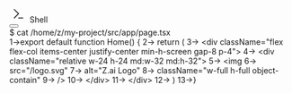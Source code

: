 <div class="w-full"><div class="w-full text-sm transition-colors duration-200 bg-white/60 dark:bg-black"><div class="flex gap-2 justify-between items-center px-4 py-2 w-full bg-white/60 dark:bg-[#0C0E10] shrink-1 border-b-1 border-black/10 dark:border-white/10"><div class="flex overflow-hidden flex-1 gap-2 items-center w-full shrink-1"><div class="flex gap-2 items-center"><svg class="size-4" viewBox="0 0 1024 1024" version="1.1" xmlns="http://www.w3.org/2000/svg" width="32" height="32" stroke-width="2"><path d="M282.88 788.48l-35.84-35.84L486.4 512c-42.24-38.4-142.08-130.56-225.28-215.04L243.2 279.04l35.84-35.84 17.92 17.92c107.52 107.52 241.92 230.4 243.2 231.68 5.12 5.12 7.68 11.52 8.96 17.92 0 6.4-2.56 14.08-7.68 19.2L282.88 788.48zM503.04 733.44h281.6v51.2h-281.6v-51.2z" fill="currentColor"></path></svg> <span class="text-sm font-medium leading-6 text-black whitespace-nowrap dark:text-white">Shell</span></div> </div> <button class="flex p-1.5 rounded transition-colors hover:bg-gray-200 dark:hover:bg-gray-700 duration-150dark:text-gray-400 hover:text-gray-700 dark:hover:text-gray-300 shrink-0" title="展开"><svg xmlns="http://www.w3.org/2000/svg" fill="none" viewBox="0 0 24 24" stroke-width="3.5" stroke="currentColor" class="size-3 transition-all "><path stroke-linecap="round" stroke-linejoin="round" d="m19.5 8.25-7.5 7.5-7.5-7.5"></path></svg></button></div> <div data-expanded="false" class="font-mono p-4 flex flex-col gap-2 w-full bg-white/60 dark:bg-black/30 text-green-400 dark:text-green-300 data-[expanded=false]:max-h-[128px] data-[expanded=false]:overflow-y-auto"><div class=""><span class="text-[#2ddc44]">$</span> <span class="text-black dark:text-white">cat /home/z/my-project/src/app/page.tsx  </span></div> <div class="text-black/60 dark:text-white/60">1→export default function Home() {
     2→  return (
     3→    &lt;div className="flex flex-col items-center justify-center min-h-screen gap-8 p-4"&gt;
     4→      &lt;div className="relative w-24 h-24 md:w-32 md:h-32"&gt;
     5→        &lt;img
     6→          src="/logo.svg"
     7→          alt="Z.ai Logo"
     8→          className="w-full h-full object-contain"
     9→        /&gt;
    10→      &lt;/div&gt;
    11→    &lt;/div&gt;
    12→  )
    13→}</div> <style>@keyframes blink {
				0%,
				50% {
					opacity: 1;
				}
				51%,
				100% {
					opacity: 0;
				}
			}</style></div></div></div>
